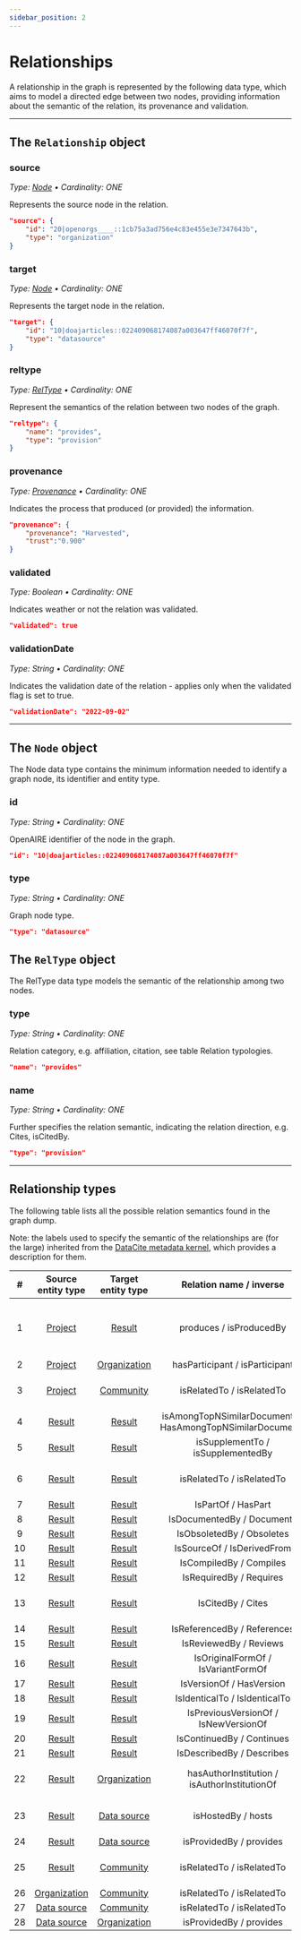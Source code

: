 ```yaml
---
sidebar_position: 2
---
```


# Relationships

A relationship in the graph is represented by the following data type, which aims to model a directed edge between two nodes, providing information about the semantic of the relation, its provenance and validation.

--- 

## The `Relationship` object

### source
_Type: [Node](#the-node-object) &bull; Cardinality: ONE_

Represents the source node in the relation.

```json
"source": {
    "id": "20|openorgs____::1cb75a3ad756e4c83e455e3e7347643b",
    "type": "organization"
}
```

### target
_Type: [Node](#the-node-object) &bull; Cardinality: ONE_

Represents the target node in the relation.

```json
"target": {
    "id": "10|doajarticles::022409068174087a003647ff46070f7f",
    "type": "datasource"
}
```

### reltype
_Type: [RelType](#the-reltype-object) &bull; Cardinality: ONE_

Represent the semantics of the relation between two nodes of the graph.

```json
"reltype": {
    "name": "provides",
    "type": "provision"
}
```
### provenance
_Type: [Provenance](entities/other#provenance-1) &bull; Cardinality: ONE_

Indicates the process that produced (or provided) the information.

```json
"provenance": {
    "provenance": "Harvested",
    "trust":"0.900"
}
```

### validated
_Type: Boolean &bull; Cardinality: ONE_

Indicates weather or not the relation was validated.

```json
"validated": true
```

### validationDate
_Type: String &bull; Cardinality: ONE_

Indicates the validation date of the relation - applies only when the validated flag is set to true.

```json
"validationDate": "2022-09-02"
```

--- 

## The `Node` object

The Node data type contains the minimum information needed to identify a graph node, its identifier and entity type.


### id
_Type: String &bull; Cardinality: ONE_

OpenAIRE identifier of the node in the graph.

```json
"id": "10|doajarticles::022409068174087a003647ff46070f7f"
```
    
### type
_Type: String &bull; Cardinality: ONE_

Graph node type.

```json
"type": "datasource"
```

## The `RelType` object

The RelType data type models the semantic of the relationship among two nodes.

### type
_Type: String &bull; Cardinality: ONE_

Relation category, e.g. affiliation, citation, see table Relation typologies.

```json
"name": "provides"
```

### name
_Type: String &bull; Cardinality: ONE_

Further specifies the relation semantic, indicating the relation direction, e.g. Cites, isCitedBy.

```json
"type": "provision"
```
--- 

## Relationship types

The following table lists all the possible relation semantics found in the graph dump.

Note: the labels used to specify the semantic of the relationships are (for the large) inherited from the [DataCite metadata kernel](https://schema.datacite.org/meta/kernel-4.4/doc/DataCite-MetadataKernel_v4.4.pdf), which provides a description for them.

|  # | Source entity type                     | Target entity type                     | Relation name / inverse                                    | Provenance                                      |
|:--:|:--------------------------------------:|:--------------------------------------:|:----------------------------------------------------------:|:-----------------------------------------------:|
| 1  | [Project](entities/project)            | [Result](entities/result)              | produces / isProducedBy                                    | Harvested, Inferred by OpenAIRE, Linked by user |
| 2  | [Project](entities/project)            | [Organization](entities/organization)  | hasParticipant / isParticipant                             | Harvested                                       |
| 3  | [Project](entities/project)            | [Community](entities/community)        | isRelatedTo / isRelatedTo                                  | Harvested, Inferred by OpenAIRE                 |
| 4  | [Result](entities/result)              | [Result](entities/result)              | isAmongTopNSimilarDocuments / HasAmongTopNSimilarDocuments | Inferred by OpenAIRE                            |
| 5  | [Result](entities/result)              | [Result](entities/result)              | isSupplementTo / isSupplementedBy                          | Harvested                                       |
| 6  | [Result](entities/result)              | [Result](entities/result)              | isRelatedTo / isRelatedTo                                  | Harvested, Inferred by OpenAIRE                 |
| 7  | [Result](entities/result)              | [Result](entities/result)              | IsPartOf / HasPart                                         | Harvested                                       |
| 8  | [Result](entities/result)              | [Result](entities/result)              | IsDocumentedBy / Documents                                 | Harvested                                       |
| 9  | [Result](entities/result)              | [Result](entities/result)              | IsObsoletedBy / Obsoletes                                  | Harvested                                       |
| 10 | [Result](entities/result)              | [Result](entities/result)              | IsSourceOf / IsDerivedFrom                                 | Harvested                                       |
| 11 | [Result](entities/result)              | [Result](entities/result)              | IsCompiledBy / Compiles                                    | Harvested                                       |
| 12 | [Result](entities/result)              | [Result](entities/result)              | IsRequiredBy / Requires                                    | Harvested                                       |
| 13 | [Result](entities/result)              | [Result](entities/result)              | IsCitedBy / Cites                                          | Harvested, Inferred by OpenAIRE                 |
| 14 | [Result](entities/result)              | [Result](entities/result)              | IsReferencedBy / References                                | Harvested                                       |
| 15 | [Result](entities/result)              | [Result](entities/result)              | IsReviewedBy / Reviews                                     | Harvested                                       |
| 16 | [Result](entities/result)              | [Result](entities/result)              | IsOriginalFormOf / IsVariantFormOf                         | Harvested                                       |
| 17 | [Result](entities/result)              | [Result](entities/result)              | IsVersionOf / HasVersion                                   | Harvested                                       |
| 18 | [Result](entities/result)              | [Result](entities/result)              | IsIdenticalTo / IsIdenticalTo                              | Harvested                                       |
| 19 | [Result](entities/result)              | [Result](entities/result)              | IsPreviousVersionOf / IsNewVersionOf                       | Harvested                                       |
| 20 | [Result](entities/result)              | [Result](entities/result)              | IsContinuedBy / Continues                                  | Harvested                                       |
| 21 | [Result](entities/result)              | [Result](entities/result)              | IsDescribedBy / Describes                                  | Harvested                                       |
| 22 | [Result](entities/result)              | [Organization](entities/organization)  | hasAuthorInstitution / isAuthorInstitutionOf               | Harvested, Inferred by OpenAIRE                 |
| 23 | [Result](entities/result)              | [Data source](entities/data-source)    | isHostedBy / hosts                                         | Harvested, Inferred by OpenAIRE                 |
| 24 | [Result](entities/result)              | [Data source](entities/data-source)    | isProvidedBy / provides                                    | Harvested                                       |
| 25 | [Result](entities/result)              | [Community](entities/community)        | isRelatedTo / isRelatedTo                                  | Harvested, Inferred by OpenAIRE                 |
| 26 | [Organization](entities/organization)  | [Community](entities/community)        | isRelatedTo / isRelatedTo                                  |                                                 |
| 27 | [Data source](entities/data-source)    | [Community](entities/community)        | isRelatedTo / isRelatedTo                                  |                                                 |
| 28 | [Data source](entities/data-source)    | [Organization](entities/organization)  | isProvidedBy / provides                                    | Harvested                                       |

